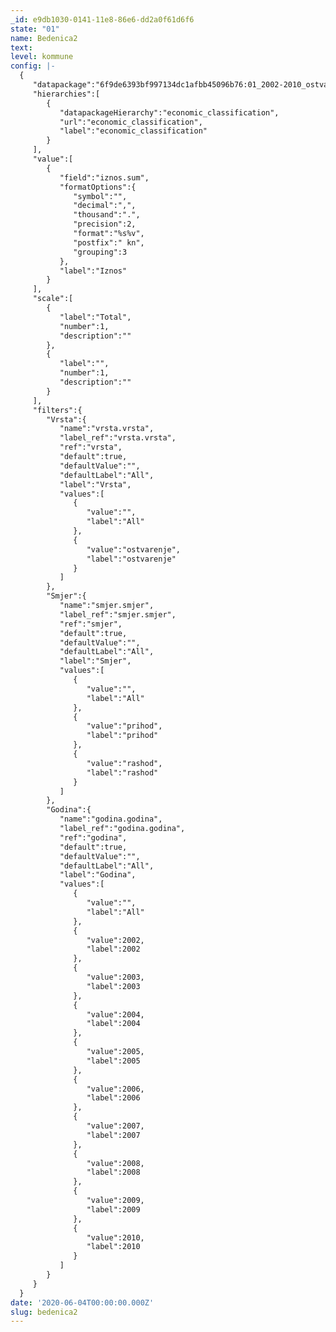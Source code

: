 ```yaml
---
_id: e9db1030-0141-11e8-86e6-dd2a0f61d6f6
state: "01"
name: Bedenica2
text:
level: kommune
config: |-
  {
     "datapackage":"6f9de6393bf997134dc1afbb45096b76:01_2002-2010_ostvaranje_proracuna-sve-v2.1-bedenica",
     "hierarchies":[
        {
           "datapackageHierarchy":"economic_classification",
           "url":"economic_classification",
           "label":"economic_classification"
        }
     ],
     "value":[
        {
           "field":"iznos.sum",
           "formatOptions":{
              "symbol":"",
              "decimal":",",
              "thousand":".",
              "precision":2,
              "format":"%s%v",
              "postfix":" kn",
              "grouping":3
           },
           "label":"Iznos"
        }
     ],
     "scale":[
        {
           "label":"Total",
           "number":1,
           "description":""
        },
        {
           "label":"",
           "number":1,
           "description":""
        }
     ],
     "filters":{
        "Vrsta":{
           "name":"vrsta.vrsta",
           "label_ref":"vrsta.vrsta",
           "ref":"vrsta",
           "default":true,
           "defaultValue":"",
           "defaultLabel":"All",
           "label":"Vrsta",
           "values":[
              {
                 "value":"",
                 "label":"All"
              },
              {
                 "value":"ostvarenje",
                 "label":"ostvarenje"
              }
           ]
        },
        "Smjer":{
           "name":"smjer.smjer",
           "label_ref":"smjer.smjer",
           "ref":"smjer",
           "default":true,
           "defaultValue":"",
           "defaultLabel":"All",
           "label":"Smjer",
           "values":[
              {
                 "value":"",
                 "label":"All"
              },
              {
                 "value":"prihod",
                 "label":"prihod"
              },
              {
                 "value":"rashod",
                 "label":"rashod"
              }
           ]
        },
        "Godina":{
           "name":"godina.godina",
           "label_ref":"godina.godina",
           "ref":"godina",
           "default":true,
           "defaultValue":"",
           "defaultLabel":"All",
           "label":"Godina",
           "values":[
              {
                 "value":"",
                 "label":"All"
              },
              {
                 "value":2002,
                 "label":2002
              },
              {
                 "value":2003,
                 "label":2003
              },
              {
                 "value":2004,
                 "label":2004
              },
              {
                 "value":2005,
                 "label":2005
              },
              {
                 "value":2006,
                 "label":2006
              },
              {
                 "value":2007,
                 "label":2007
              },
              {
                 "value":2008,
                 "label":2008
              },
              {
                 "value":2009,
                 "label":2009
              },
              {
                 "value":2010,
                 "label":2010
              }
           ]
        }
     }
  }
date: '2020-06-04T00:00:00.000Z'
slug: bedenica2
---
```

